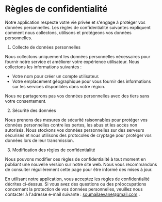 # Règles de confidentialité

Notre application respecte votre vie privée et s'engage à protéger vos données personnelles. Les règles de confidentialité suivantes expliquent comment nous collectons, utilisons et protégeons vos données personnelles.

1. Collecte de données personnelles

Nous collectons uniquement les données personnelles nécessaires pour fournir notre service et améliorer votre expérience utilisateur. Nous collectons les informations suivantes :

- Votre nom pour créer un compte utilisateur.
- Votre emplacement géographique pour vous fournir des informations sur les services disponibles dans votre région.

Nous ne partagerons pas vos données personnelles avec des tiers sans votre consentement.

2. Sécurité des données

Nous prenons des mesures de sécurité raisonnables pour protéger vos données personnelles contre les pertes, les abus et les accès non autorisés. Nous stockons vos données personnelles sur des serveurs sécurisés et nous utilisons des protocoles de cryptage pour protéger vos données lors de leur transmission.

3. Modification des règles de confidentialité

Nous pouvons modifier ces règles de confidentialité à tout moment en publiant une nouvelle version sur notre site web. Nous vous recommandons de consulter régulièrement cette page pour être informé des mises à jour.

En utilisant notre application, vous acceptez les règles de confidentialité décrites ci-dessus. Si vous avez des questions ou des préoccupations concernant la protection de vos données personnelles, veuillez nous contacter à l'adresse e-mail suivante : soumailaevane@gmail.com .
